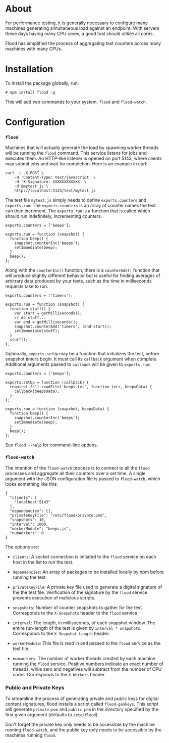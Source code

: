 About
=====

For performance testing, it is generally necessary to configure many machines
generating simultaneous load against an endpoint. With servers these days
having many CPU cores, a good tool should utilize all cores.

Flood has simplified the process of aggregating test counters across many
machines with many CPUs.

Installation
============

To install the package globally, run:

    # npm install flood -g

This will add two commands to your system, `flood` and `flood-watch`.

Configuration
=============

### `flood`

Machines that will actually generate the load by spawning worker threads will
be running the `flood` command. This service listens for jobs and executes
them. An HTTP-like listener is opened on port 5143, where clients may submit
jobs and wait for completion. Here is an example in curl:

    curl -i -X POST \
        -H 'Content-Type: text/javascript' \
        -H 'X-Signature: XXXXXXXXXXXX' \
        -d @mytest.js \
        http://localhost:5143/test/mytest.js

The test file `mytest.js` simply needs to define `exports.counters` and
`exports.run`. The `exports.counters` is an array of counter names the test can
then increment. The `exports.run` is a function that is called which should run
indefinitely, incrementing counters.

    exports.counters = ['beeps'];

    exports.run = function (snapshot) {
      function beep() {
        snapshot.counterInc('beeps');
        setImmediate(beep);
      }
      beep();
    };

Along with the `counterInc()` function, there is a `counterAdd()` function that
will produce slightly different behavior but is useful for finding averages of
arbitrary data produced by your tests, such as the time in milliseconds requests
take to run.

    exports.counters = ['timers'];

    exports.run = function (snapshot) {
      function stuff() {
        var start = getMilliseconds();
        // do stuff...
        var end = getMilliseconds();
        snapshot.counterAdd('timers', (end-start));
        setImmediate(stuff);
      }
      stuff();
    };

Optionally, `exports.setUp` may be a function that initializes the test, before
snapshot timers begin. It must call its `callback` argument when complete.
Additional arguments passed to `callback` will be given to `exports.run`:

    exports.counters = ['beeps'];

    exports.setUp = function (callback) {
      require('fs').readFile('beeps.txt', function (err, beepsData) {
        callback(beepsData);
      }
    };

    exports.run = function (snapshot, beepsData) {
      function beep() {
        snapshot.counterInc('beeps');
        setImmediate(beep);
      }
      beep();
    };

See `flood --help` for command-line options.

### `flood-watch`

The intention of the `flood-watch` process is to connect to all the `flood`
processes and aggregate all their counters over a set time. A single argument
with the JSON configuration file is passed to `flood-watch`, which looks
something like this:

    {
      "clients": [
        "localhost:5143"
      ],
      "dependencies": [],
      "privateKeyFile": "/etc/flood/private.pem",
      "snapshots": 10,
      "interval": 1000,
      "workerModule": "beeps.js",
      "numWorkers": 0
    }

The options are:

 * `clients`: A socket connection is initiated to the `flood` service on each
   host in the list to run the test.

 * `dependencies`: An array of packages to be installed locally by npm before
   running the test.

 * `privateKeyFile`: A private key file used to generate a digital signature
   of the the test file. Verification of the signature by the `flood` service
   prevents execution of malicious scripts.

 * `snapshots`: Number of counter snapshots to gather for the test.
   Corresponds to the `X-Snapshots` header to the `flood` service.

 * `interval`: The length, in milliseconds, of each snapshot window. The
   entire run-length of the test is given by `interval * snapshots`.
   Corresponds to the `X-Snapshot-Length` header.

 * `workerModule`: This file is read in and passed to the `flood` service as
   the test file.

 * `numworkers`: The number of worker threads created by each machine running
   the `flood` service. Positive numbers indicate an exact number of threads,
   while zero and negatives will subtract from the number of CPU cores.
   Corresponds to the `X-Workers` header.

### Public and Private Keys

To streamline the process of generating private and public keys for digital
content signatures, flood installs a script called `flood-genkeys`. This
script will generate `private.pem` and `public.pem` in the directory
specified by the first given argument (defaults to `/etc/flood`).

Don't forget the private key only needs to be accessible by the machine
running `flood-watch`, and the public key only needs to be accessible by the
machines running `flood`.

